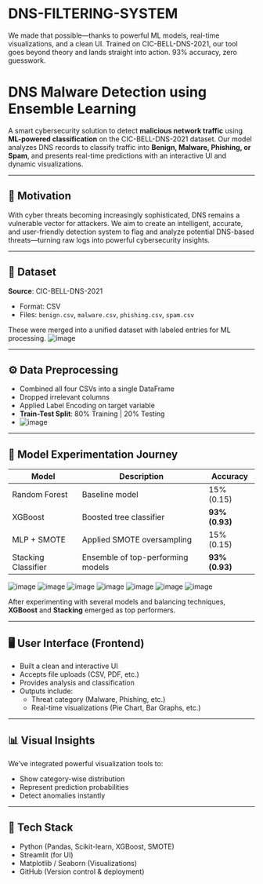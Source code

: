 # DNS-FILTERING-SYSTEM
We made that possible—thanks to powerful ML models, real-time visualizations, and a clean UI. Trained on CIC-BELL-DNS-2021, our tool goes beyond theory and lands straight into action. 93% accuracy, zero guesswork.

# DNS Malware Detection using Ensemble Learning

A smart cybersecurity solution to detect **malicious network traffic** using **ML-powered classification** on the CIC-BELL-DNS-2021 dataset. Our model analyzes DNS records to classify traffic into **Benign, Malware, Phishing, or Spam**, and presents real-time predictions with an interactive UI and dynamic visualizations.

---

## 🚀 Motivation

With cyber threats becoming increasingly sophisticated, DNS remains a vulnerable vector for attackers. We aim to create an intelligent, accurate, and user-friendly detection system to flag and analyze potential DNS-based threats—turning raw logs into powerful cybersecurity insights.

---

## 📁 Dataset

**Source**: CIC-BELL-DNS-2021  
- Format: CSV  
- Files: `benign.csv`, `malware.csv`, `phishing.csv`, `spam.csv`

These were merged into a unified dataset with labeled entries for ML processing.
![image](https://github.com/user-attachments/assets/86c55a27-5ebb-4bf2-b881-9a2a94843939)


---

## ⚙️ Data Preprocessing

- Combined all four CSVs into a single DataFrame
- Dropped irrelevant columns
- Applied Label Encoding on target variable
- **Train-Test Split**: 80% Training | 20% Testing
- ![image](https://github.com/user-attachments/assets/05c37874-8005-4163-ad68-c29af75d1b8b)

---

## 🧠 Model Experimentation Journey

| Model                | Description                                   | Accuracy   |
|---------------------|-----------------------------------------------|------------|
| Random Forest        | Baseline model                                | 15% (0.15) |
| XGBoost              | Boosted tree classifier                       | **93% (0.93)** |
| MLP + SMOTE          | Applied SMOTE oversampling                    | 15% (0.15) |
| Stacking Classifier  | Ensemble of top-performing models             | **93% (0.93)** |

![image](https://github.com/user-attachments/assets/a58e4f51-b7cd-4b93-a11e-e9534cc768c8)
![image](https://github.com/user-attachments/assets/c98e69c7-3c42-4f22-80ae-c85dbde7905f)
![image](https://github.com/user-attachments/assets/61c92caf-e869-495e-a99d-5289d49a9edf)
![image](https://github.com/user-attachments/assets/09a897a0-2599-4c2e-9199-7830861918c7)
![image](https://github.com/user-attachments/assets/beecdd0b-e428-42dd-a611-c1b6ac2ba7c0)
![image](https://github.com/user-attachments/assets/1dedbc88-cac7-4307-8ac6-7f28e0d6fb73)
![image](https://github.com/user-attachments/assets/6e455531-948d-4a16-9f75-3a628c89cd69)

After experimenting with several models and balancing techniques, **XGBoost** and **Stacking** emerged as top performers.

---

## 🖥️ User Interface (Frontend)

- Built a clean and interactive UI
- Accepts file uploads (CSV, PDF, etc.)
- Provides analysis and classification
- Outputs include:
  - Threat category (Malware, Phishing, etc.)
  - Real-time visualizations (Pie Chart, Bar Graphs, etc.)

---

## 📊 Visual Insights

We’ve integrated powerful visualization tools to:
- Show category-wise distribution
- Represent prediction probabilities
- Detect anomalies instantly

---

## 🧩 Tech Stack

- Python (Pandas, Scikit-learn, XGBoost, SMOTE)
- Streamlit (for UI)
- Matplotlib / Seaborn (Visualizations)
- GitHub (Version control & deployment)
